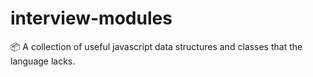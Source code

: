 # interview-modules
📦 A collection of useful javascript data structures and classes that the language lacks.
